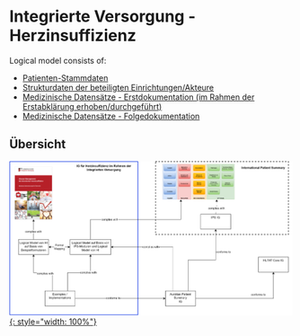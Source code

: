# Integrierte Versorgung - Herzinsuffizienz

Logical model consists of:

- [Patienten-Stammdaten](StructureDefinition-PatientHI.html)
- [Strukturdaten der beteiligten Einrichtungen/Akteure](StructureDefinition-AkteurHI.html)
- [Medizinische Datensätze - Erstdokumentation (im Rahmen der Erstabklärung erhoben/durchgeführt)](StructureDefinition-ErstdokumentationHI.html)
- [Medizinische Datensätze - Folgedokumentation](StructureDefinition-FolgedokumentationHI.html)

## Übersicht

[![overview](input/images/iv-hi-context.drawio.png){: style="width: 100%"}](input/images/iv-hi-context.drawio.png)